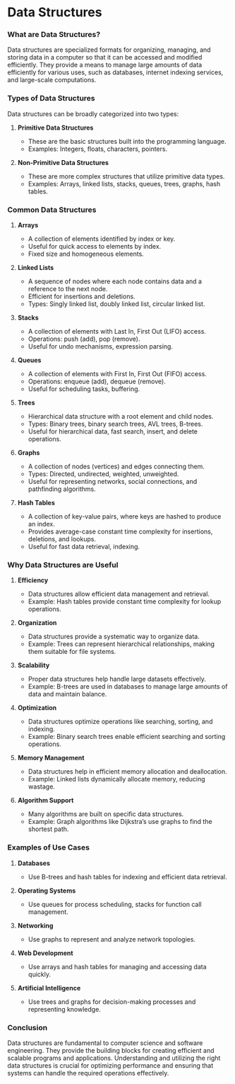 # Data Structures

### What are Data Structures?

Data structures are specialized formats for organizing, managing, and storing data in a computer so that it can be accessed and modified efficiently. They provide a means to manage large amounts of data efficiently for various uses, such as databases, internet indexing services, and large-scale computations.

### Types of Data Structures

Data structures can be broadly categorized into two types:

1. **Primitive Data Structures**
      - These are the basic structures built into the programming language.
      - Examples: Integers, floats, characters, pointers.

2. **Non-Primitive Data Structures**
      - These are more complex structures that utilize primitive data types.
      - Examples: Arrays, linked lists, stacks, queues, trees, graphs, hash tables.

### Common Data Structures

1. **Arrays**
      - A collection of elements identified by index or key.
      - Useful for quick access to elements by index.
      - Fixed size and homogeneous elements.

2. **Linked Lists**
      - A sequence of nodes where each node contains data and a reference to the next node.
      - Efficient for insertions and deletions.
      - Types: Singly linked list, doubly linked list, circular linked list.

3. **Stacks**
      - A collection of elements with Last In, First Out (LIFO) access.
      - Operations: push (add), pop (remove).
      - Useful for undo mechanisms, expression parsing.

4. **Queues**
      - A collection of elements with First In, First Out (FIFO) access.
      - Operations: enqueue (add), dequeue (remove).
      - Useful for scheduling tasks, buffering.

5. **Trees**
      - Hierarchical data structure with a root element and child nodes.
      - Types: Binary trees, binary search trees, AVL trees, B-trees.
      - Useful for hierarchical data, fast search, insert, and delete operations.

6. **Graphs**
      - A collection of nodes (vertices) and edges connecting them.
      - Types: Directed, undirected, weighted, unweighted.
      - Useful for representing networks, social connections, and pathfinding algorithms.

7. **Hash Tables**
      - A collection of key-value pairs, where keys are hashed to produce an index.
      - Provides average-case constant time complexity for insertions, deletions, and lookups.
      - Useful for fast data retrieval, indexing.

### Why Data Structures are Useful

1. **Efficiency**
      - Data structures allow efficient data management and retrieval.
      - Example: Hash tables provide constant time complexity for lookup operations.

2. **Organization**
      - Data structures provide a systematic way to organize data.
      - Example: Trees can represent hierarchical relationships, making them suitable for file systems.

3. **Scalability**
      - Proper data structures help handle large datasets effectively.
      - Example: B-trees are used in databases to manage large amounts of data and maintain balance.

4. **Optimization**
      - Data structures optimize operations like searching, sorting, and indexing.
      - Example: Binary search trees enable efficient searching and sorting operations.

5. **Memory Management**
      - Data structures help in efficient memory allocation and deallocation.
      - Example: Linked lists dynamically allocate memory, reducing wastage.

6. **Algorithm Support**
      - Many algorithms are built on specific data structures.
      - Example: Graph algorithms like Dijkstra’s use graphs to find the shortest path.

### Examples of Use Cases

1. **Databases**
      - Use B-trees and hash tables for indexing and efficient data retrieval.

2. **Operating Systems**
      - Use queues for process scheduling, stacks for function call management.

3. **Networking**
      - Use graphs to represent and analyze network topologies.

4. **Web Development**
      - Use arrays and hash tables for managing and accessing data quickly.

5. **Artificial Intelligence**
      - Use trees and graphs for decision-making processes and representing knowledge.

### Conclusion

Data structures are fundamental to computer science and software engineering. They provide the building blocks for creating efficient and scalable programs and applications. Understanding and utilizing the right data structures is crucial for optimizing performance and ensuring that systems can handle the required operations effectively.
